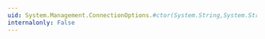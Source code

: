 ```yaml
---
uid: System.Management.ConnectionOptions.#ctor(System.String,System.String,System.String,System.String,System.Management.ImpersonationLevel,System.Management.AuthenticationLevel,System.Boolean,System.Management.ManagementNamedValueCollection,System.TimeSpan)
internalonly: False
---
```

